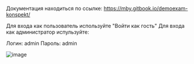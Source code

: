 Документация находиться по ссылке: https://mby.gitbook.io/demoexam-konspekt/

Для входа как пользователь используйте  "Войти как гость"
Для входа как администратор испульзуйте:

Логин: admin
Пароль: admin

![image](https://github.com/user-attachments/assets/06d0df31-6435-42f8-90ca-99ed127c1dc3)

